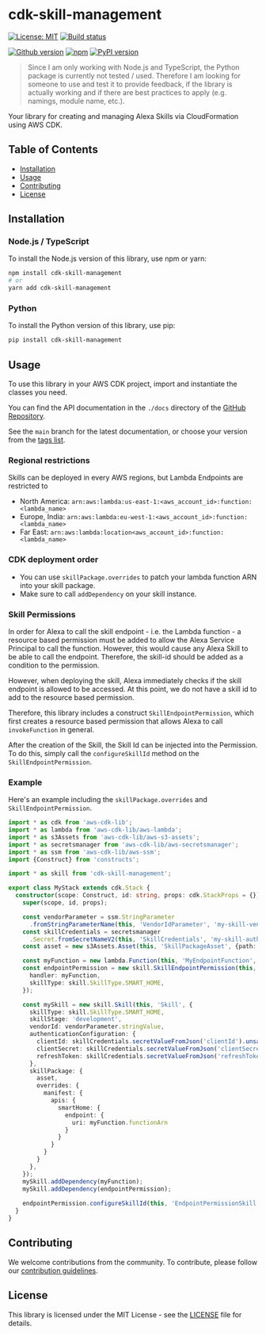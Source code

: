 # cdk-skill-management

[![License: MIT](https://img.shields.io/badge/License-MIT-yellow.svg)](https://opensource.org/licenses/MIT)
[![Build status](https://img.shields.io/github/actions/workflow/status/t0bst4r/cdk-skill-management/release.yml?logo=github)](https://github.com/t0bst4r/cdk-skill-management)

[![Github version](https://img.shields.io/github/v/release/t0bst4r/cdk-skill-management?logo=github)](https://github.com/t0bst4r/cdk-skill-management)
[![npm](https://img.shields.io/npm/v/cdk-skill-management?logo=npm)](https://www.npmjs.com/package/cdk-skill-management)
[![PyPI version](https://img.shields.io/pypi/v/cdk-skill-management?logo=pypi)](https://pypi.org/project/cdk-skill-management/)

> Since I am only working with Node.js and TypeScript, the Python package is currently not tested / used.
> Therefore I am looking for someone to use and test it to provide feedback, if the library is actually working and if there are best practices to apply (e.g. namings, module name, etc.).

Your library for creating and managing Alexa Skills via CloudFormation using AWS CDK.

## Table of Contents

- [Installation](#installation)
- [Usage](#usage)
- [Contributing](#contributing)
- [License](#license)

## Installation

### Node.js / TypeScript

To install the Node.js version of this library, use npm or yarn:

```bash
npm install cdk-skill-management
# or
yarn add cdk-skill-management
```

### Python
To install the Python version of this library, use pip:
```bash
pip install cdk-skill-management
```

## Usage
To use this library in your AWS CDK project, import and instantiate the classes you need.

You can find the API documentation in the `./docs` directory of the [GitHub Repository](https://github.com/t0bst4r/cdk-skill-management/tree/main/docs).

See the `main` branch for the latest documentation, or choose your version from the [tags list](https://github.com/t0bst4r/cdk-skill-management/tags).

### Regional restrictions
Skills can be deployed in every AWS regions, but Lambda Endpoints are restricted to
  - North America: `arn:aws:lambda:us-east-1:<aws_account_id>:function:<lambda_name>`
  - Europe, India: `arn:aws:lambda:eu-west-1:<aws_account_id>:function:<lambda_name>`
  - Far East: `arn:aws:lambda:location<aws_account_id>:function:<lambda_name>`

### CDK deployment order
- You can use `skillPackage.overrides` to patch your lambda function ARN into your skill package.
- Make sure to call `addDependency` on your skill instance.

### Skill Permissions
In order for Alexa to call the skill endpoint - i.e. the Lambda function - a resource based permission must be added to allow the Alexa Service Principal to call the function.
However, this would cause any Alexa Skill to be able to call the endpoint. Therefore, the skill-id should be added as a condition to the permission.

However, when deploying the skill, Alexa immediately checks if the skill endpoint is allowed to be accessed. At this point, we do not have a skill id to add to the resource based permission.

Therefore, this library includes a construct `SkillEndpointPermission`, which first creates a resource based permission that allows Alexa to call `invokeFunction` in general.

After the creation of the Skill, the Skill Id can be injected into the Permission. To do this, simply call the `configureSkillId` method on the `SkillEndpointPermission`.


### Example
Here's an example including the `skillPackage.overrides` and `SkillEndpointPermission`.

```typescript
import * as cdk from 'aws-cdk-lib';
import * as lambda from 'aws-cdk-lib/aws-lambda';
import * as s3Assets from 'aws-cdk-lib/aws-s3-assets';
import * as secretsmanager from 'aws-cdk-lib/aws-secretsmanager';
import * as ssm from 'aws-cdk-lib/aws-ssm';
import {Construct} from 'constructs';

import * as skill from 'cdk-skill-management';

export class MyStack extends cdk.Stack {
  constructor(scope: Construct, id: string, props: cdk.StackProps = {}) {
    super(scope, id, props);

    const vendorParameter = ssm.StringParameter
      .fromStringParameterName(this, 'VendorIdParameter', 'my-skill-vendor-id');
    const skillCredentials = secretsmanager
      .Secret.fromSecretNameV2(this, 'SkillCredentials', 'my-skill-authentication');
    const asset = new s3Assets.Asset(this, 'SkillPackageAsset', {path: './path/to/my/skill-package'});

    const myFunction = new lambda.Function(this, 'MyEndpointFunction', {...});
    const endpointPermission = new skill.SkillEndpointPermission(this, 'EndpointPermission', {
      handler: myFunction,
      skillType: skill.SkillType.SMART_HOME,
    });

    const mySkill = new skill.Skill(this, 'Skill', {
      skillType: skill.SkillType.SMART_HOME,
      skillStage: 'development',
      vendorId: vendorParameter.stringValue,
      authenticationConfiguration: {
        clientId: skillCredentials.secretValueFromJson('clientId').unsafeUnwrap(),
        clientSecret: skillCredentials.secretValueFromJson('clientSecret').unsafeUnwrap(),
        refreshToken: skillCredentials.secretValueFromJson('refreshToken').unsafeUnwrap(),
      },
      skillPackage: {
        asset,
        overrides: {
          manifest: {
            apis: {
              smartHome: {
                endpoint: {
                  uri: myFunction.functionArn
                }
              }
            }
          }
        }
      },
    });
    mySkill.addDependency(myFunction);
    mySkill.addDependency(endpointPermission);
    
    endpointPermission.configureSkillId(this, 'EndpointPermissionSkill', mySkill);
  }
}
```

## Contributing
We welcome contributions from the community. To contribute, please follow our [contribution guidelines](CONTRIBUTE.md).

## License
This library is licensed under the MIT License - see the [LICENSE](LICENSE) file for details.
